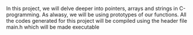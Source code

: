 In this project, we will delve deeper into pointers, arrays and strings in C-programming. As alwasy, we will be using prototypes of our functions. All the codes generated for this project will be compiled using the header file main.h which will be made executable
